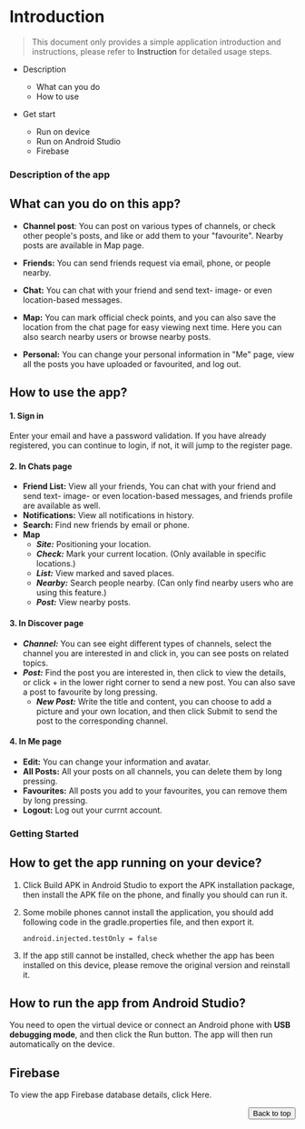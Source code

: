 # Introduction

> This document only provides a simple application introduction and instructions, please refer to <a href="https://github.com/FY-Zhang/Project_Group_4/blob/master/README.pdf" style="text-decoration:none">Instruction</a> for detailed usage steps.

- <a href="#introDescp" style="text-decoration:none">Description</a>
  - <a href="#introCan" style="text-decoration:none">What can you do</a>
  - <a href="#introHow" style="text-decoration:none">How to use</a>

- <a href="#introStart" style="text-decoration:none">Get start</a>
  - <a href="#introRunDev" style="text-decoration:none">Run on device</a>
  - <a href="#introRunAS" style="text-decoration:none">Run on Android Studio</a>
  - <a href="#introFb" style="text-decoration:none">Firebase</a>



### <span id="introDescp">Description of the app</span>

## <span id="introCan">What can you do on this app?</span>

- **Channel post**: You can post on various types of channels, or check other people's posts, and like or add them to your "favourite". Nearby posts are available in Map page.

- **Friends:** You can send friends request via email, phone, or people nearby.

- **Chat:** You can chat with your friend and send text- image- or even location-based messages.

- **Map:** You can mark official check points, and you can also save the location from the chat page for easy viewing next time. Here you can also search nearby users or browse nearby posts.

- **Personal:** You can change your personal information in "Me" page, view all the posts you have uploaded or favourited, and log out.

  

## <span id="introHow">How to use the app?</span>

#### 1. Sign in

Enter your email and have a password validation. If you have already registered, you can continue to login, if not, it will jump to the register page.

#### 2. In Chats page

- **Friend List:** View all your friends, You can chat with your friend and send text- image- or even location-based messages, and friends profile are available as well.
- **Notifications:** View all notifications in history.
- **Search:** Find new friends by email or phone.
- **Map** 
  - ***Site:*** Positioning your location.
  - ***Check:*** Mark your current location. (Only available in specific locations.)
  - ***List:*** View marked and saved places.
  - ***Nearby:*** Search people nearby. (Can only find nearby users who are using this feature.)
  - ***Post:*** View nearby posts.

#### 3. In Discover page

- ***Channel:*** You can see eight different types of channels, select the channel you are interested in and click in, you can see posts on related topics.
- ***Post:*** Find the post you are interested in, then click to view the details, or click + in the lower right corner to send a new post. You can also save a post to favourite by long pressing.
  - ***New Post:*** Write the title and content, you can choose to add a picture and your own location, and then click Submit to send the post to the corresponding channel.

#### 4. In Me page

- **Edit:** You can change your information and avatar.
- **All Posts:** All your posts on all channels, you can delete them by long pressing.
- **Favourites:** All posts you add to your favourites, you can remove them by long pressing.
- **Logout:** Log out your currnt account.





### <span id="introStart">Getting Started </span>

## <span id="introRunDev">How to get the app running on your device?</span>

1. Click Build APK in Android Studio to export the APK installation package, then install the APK file on the phone, and finally you should can run it.

2. Some mobile phones cannot install the application, you should add following code  in the gradle.properties file, and then export it.

   ```Gradle
   android.injected.testOnly = false
   ```

3. If the app still cannot be installed, check whether the app has been installed on this device, please remove the original version and reinstall it.



## <span id="introRunAs">How to run the app from Android Studio?</span>

You need to open the virtual device or connect an Android phone with **USB debugging mode**, and then click the Run button. The app will then run automatically on the device.



## <span id="introFb">Firebase</span>

To view the app Firebase database details, click <a href="https://console.firebase.google.com/project/groupproject-ffdc4/overview" style="text-decoration:none">Here</a>.

<div style="text-align:right">
    <a href="#introDescp" style="text-decoration:none"><button>Back to top</button></a>
</div>